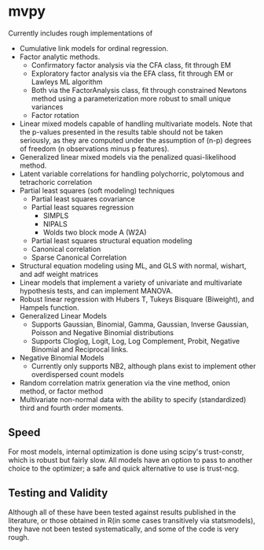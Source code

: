 # mvpy
Currently includes rough implementations of 
- Cumulative link models for ordinal regression.  
- Factor analytic methods. 
  - Confirmatory factor analysis via the CFA class, fit through EM
  - Exploratory factor analysis via the EFA class, fit through EM or Lawleys ML algorithm
  - Both via the FactorAnalysis class, fit through constrained Newtons method using a parameterization more robust to small unique variances
  - Factor rotation
- Linear mixed models capable of handling multivariate models.  Note that the p-values presented in the results table should    not be taken seriously, as they are computed under the assumption of (n-p) degrees of freedom (n observations minus p features).
- Generalized linear mixed models via the penalized quasi-likelihood method.
- Latent variable correlations for handling polychorric, polytomous and tetrachoric correlation
- Partial least squares (soft modeling) techniques
  - Partial least squares covariance
  - Partial least squares regression
    - SIMPLS
    - NIPALS
    - Wolds two block mode A (W2A)
  - Partial least squares structural equation modeling
  - Canonical correlation
  - Sparse Canonical Correlation 
- Structural equation modeling using ML, and GLS with normal, wishart, and adf weight matrices
- Linear models that implement a variety of univariate and multivariate hypothesis tests, and can implement MANOVA.
- Robust linear regression with Hubers T, Tukeys Bisquare (Biweight), and Hampels function.
- Generalized Linear Models 
  - Supports Gaussian, Binomial, Gamma, Gaussian, Inverse Gaussian, Poisson and Negative Binomial distributions
  - Supports Cloglog, Logit, Log, Log Complement, Probit, Negative Binomial and Reciprocal links.
- Negative Binomial Models
  - Currently only supports NB2, although plans exist to implement other overdispersed count models 
- Random correlation matrix generation via the vine method, onion method, or factor method
- Multivariate non-normal data with the ability to specify (standardized) third and fourth order moments. 
## Speed
For most models, internal optimization is done using scipy's trust-constr, which is robust but fairly slow.  All models have an option to pass to another choice to the optimizer; a safe and quick alternative to use is trust-ncg. 
## Testing and Validity
Although all of these have been tested against results published in the literature, or those obtained in R(in some cases transitively via statsmodels), they have not been tested systematically, and some of the code is very rough.
